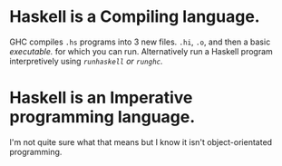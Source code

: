 # Haskell is a Compiling language. 
GHC compiles `.hs` programs into 3 new files. `.hi`, `.o`, and then a basic *executable.* for which you can run.
Alternatively run a Haskell program interpretively using *`runhaskell` or `runghc`.*

# Haskell is an Imperative programming language. 
I'm not quite sure what that means but I know it isn't object-orientated programming. 